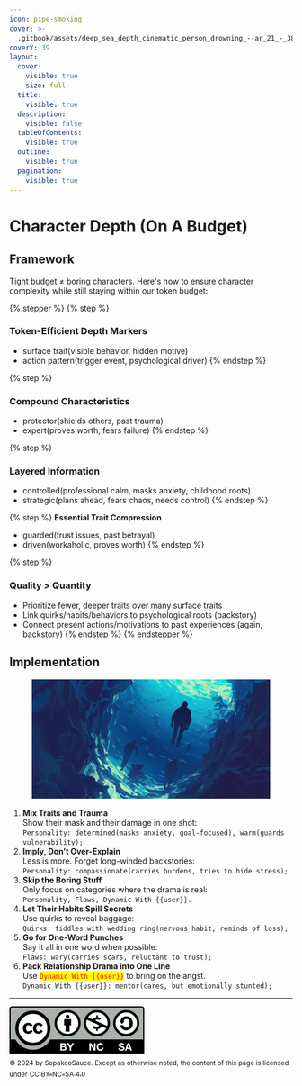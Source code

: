 ```yaml
---
icon: pipe-smoking
cover: >-
  .gitbook/assets/deep_sea_depth_cinematic_person_drowning_--ar_21_-_384ccebc-4319-4f08-8250-8d8921772f54_1.png
coverY: 39
layout:
  cover:
    visible: true
    size: full
  title:
    visible: true
  description:
    visible: false
  tableOfContents:
    visible: true
  outline:
    visible: true
  pagination:
    visible: true
---
```


# Character Depth (On A Budget)

## Framework

Tight budget ≠ boring characters. Here's how to ensure character complexity while still staying within our token budget:

{% stepper %}
{% step %}
### **Token-Efficient Depth Markers**

* surface trait(visible behavior, hidden motive)
* action pattern(trigger event, psychological driver)
{% endstep %}

{% step %}
### **Compound Characteristics**

* protector(shields others, past trauma)
* expert(proves worth, fears failure)
{% endstep %}

{% step %}
### **Layered Information**

* controlled(professional calm, masks anxiety, childhood roots)
* strategic(plans ahead, fears chaos, needs control)
{% endstep %}

{% step %}
**Essential Trait Compression**

* guarded(trust issues, past betrayal)
* driven(workaholic, proves worth)
{% endstep %}

{% step %}
### **Quality > Quantity**

* Prioritize fewer, deeper traits over many surface traits
* Link quirks/habits/behaviors to psychological roots (backstory)
* Connect present actions/motivations to past experiences (again, backstory)
{% endstep %}
{% endstepper %}

## Implementation

<figure><img src=".gitbook/assets/deep_sea_depth_cinematic_person_drowning_--ar_21_-_384ccebc-4319-4f08-8250-8d8921772f54_0.png" alt=""><figcaption></figcaption></figure>

1. **Mix Traits and Trauma**\
   Show their mask and their damage in one shot:\
   `Personality: determined(masks anxiety, goal-focused), warm(guards vulnerability);`
2. **Imply, Don’t Over-Explain**\
   Less is more. Forget long-winded backstories:\
   `Personality: compassionate(carries burdens, tries to hide stress);`
3. **Skip the Boring Stuff**\
   Only focus on categories where the drama is real: \
   `Personality, Flaws, Dynamic With {{user}}.`
4. **Let Their Habits Spill Secrets**\
   Use quirks to reveal baggage:\
   `Quirks: fiddles with wedding ring(nervous habit, reminds of loss);`
5. **Go for One-Word Punches**\
   Say it all in one word when possible:\
   `Flaws: wary(carries scars, reluctant to trust);`
6. **Pack Relationship Drama into One Line** \
   Use <mark style="color:red;">`Dynamic With {{user}}`</mark> to bring on the angst.\
   `Dynamic With {{user}}: mentor(cares, but emotionally stunted);`

***

![](.gitbook/assets/by-nc-sa.svg)\
<sub>© 2024 by SopakcoSauce. Except as otherwise noted, the content of this page is licensed under</sub> [<sub>CC BY-NC-SA 4.0</sub>](https://creativecommons.org/licenses/by-nc-sa/4.0/)&#x20;
